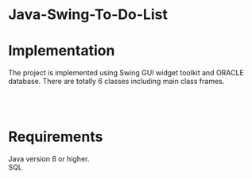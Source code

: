 # Java-Swing-To-Do-List<br />
# Implementation<br />
The project is implemented using Swing GUI widget toolkit and ORACLE database. There are totally 6 classes including main class frames.

<br /><br /> 
# Requirements<br /> 
Java version 8 or higher. <br /> 
SQL
